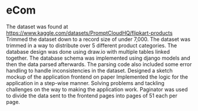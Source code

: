# eCom

The dataset was found at https://www.kaggle.com/datasets/PromptCloudHQ/flipkart-products
Trimmed the dataset down to a record size of under 7,000. The dataset was trimmed in a way 
to distribute over 5 different product categories. 
The database design was done using draw.io with multiple tables linked together.
The database schema was implemented using django models and then the data parsed afterwards. 
The parsing code also included some error handling to handle inconsistencies in the dataset.
Designed a sketch mockup of the application frontend on paper
Implemented the logic for the application in a step-wise manner. Solving problems and tackling 
challenges on the way to making the application work. 
Paginator was used to divide the data sent to the frontend pages into pages of 51 each per page. 
